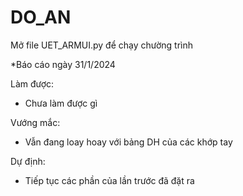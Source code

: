 # DO_AN
Mở file UET_ARMUI.py để chạy chường trình

*Báo cáo ngày 31/1/2024

Làm được:
- Chưa làm được gì

Vướng mắc:
- Vẫn đang loay hoay với bảng DH của các khớp tay

Dự định: 
- Tiếp tục các phần của lần trước đã đặt ra